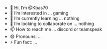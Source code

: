 - 👋 Hi, I’m @Kbas70
- 👀 I’m interested in ... gaming
- 🌱 I’m currently learning ... nothing
- 💞️ I’m looking to collaborate on ... nothing
- 📫 How to reach me ... discord or teamspeak
- 😄 Pronouns: ... 
- ⚡ Fun fact: ... 

<!---
Kbas70/Kbas70 is a ✨ special ✨ repository because its `README.md` (this file) appears on your GitHub profile.
You can click the Preview link to take a look at your changes.
--->
